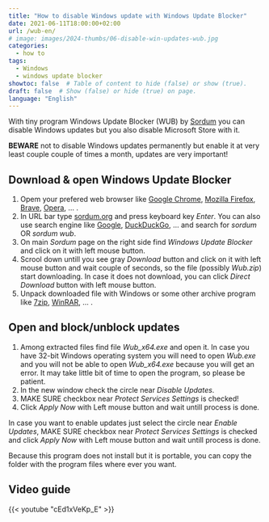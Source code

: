 ```yaml
---
title: "How to disable Windows update with Windows Update Blocker"
date: 2021-06-11T18:00:00+02:00
url: /wub-en/
# image: images/2024-thumbs/06-disable-win-updates-wub.jpg
categories: 
  - how to
tags: 
  - Windows
  - windows update blocker
showtoc: false  # Table of content to hide (false) or show (true).
draft: false  # Show (false) or hide (true) on page.
language: "English"
---
```


With tiny program Windows Update Blocker (WUB) by [Sordum](https://www.sordum.org/ "Click/tap to visit website Sordum!") you can disable Windows updates but you also disable Microsoft Store with it. 

**BEWARE** not to disable Windows updates permanently but enable it at very least couple couple of times a month, updates are very important!

## Download & open Windows Update Blocker

1. Opem your prefered web browser like [Google Chrome](https://www.google.com/chrome/ "Click/tap to visit website Google Chrome!"), [Mozilla Firefox](https://www.mozilla.org/en-US/firefox/new/ "Click/tap to visit website Mozilla Firefox!"), [Brave](https://brave.com/ "Click/tap to visit website Brave!"), [Opera](https://www.opera.com/ "Click/tap to visit website Opera!"), ... .
2. In URL bar type [sordum.org](https://www.sordum.org "Click/tap to visit website Sordum!") and press keyboard key *Enter*. You can also use search engine like [Google](https://www.google.com/ "Click/tap to visit website Google!"), [DuckDuckGo](https://duckduckgo.com/ "Click/tap to visit website DuckDuckGo!"), ... and search for *sordum* OR *sordum wub*.
3. On main *Sordum* page on the right side find *Windows Update Blocker* and click on it with left mouse button.
4. Scrool down untill you see gray *Download* button and click on it with left mouse button and wait couple of seconds, so the file (possibly *Wub.zip*) start downloading. In case it does not download, you can click *Direct Download* button with left mouse button.
5. Unpack downloaded file with Windows or some other archive program like [7zip](https://www.7-zip.org/ "Click/tap to visit website 7zip!"), [WinRAR](https://www.win-rar.com/ "Click/tap to visit website WinRAR!"), ... .

## Open and block/unblock updates
1. Among extracted files find file *Wub_x64.exe* and open it. In case you have 32-bit Windows operating system you will need to open *Wub.exe* and you will not be able to open *Wub_x64.exe* because you will get an error. It may take little bit of time to open the program, so please be patient.
2. In the new window check the circle near *Disable Updates*.
3. MAKE SURE checkbox near *Protect Services Settings* is checked!
4. Click *Apply Now* with Left mouse button and wait untill process is done. 
 
In case you want to enable updates just select the circle near *Enable Updates*, MAKE SURE checkbox near *Protect Services Settings* is checked and click *Apply Now* with Left mouse button and wait untill process is done. 

Because this program does not install but it is portable, you can copy the folder with the program files where ever you want.

## Video guide

{{< youtube "cEd1xVeKp_E" >}}